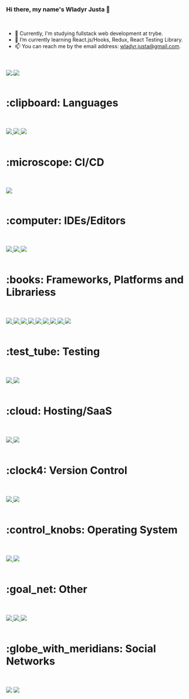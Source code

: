 ### Hi there, my name's Wladyr Justa 👋

<br>

- 🔭 Currently, I'm studying fullstack web development at trybe.
- 🌱 I’m currently learning React.js/Hooks, Redux, React Testing Library.
- 📫 You can reach me by the email address: wladyr.justa@gmail.com.
<br>
<br>
<a href=""> <img align="center" src="https://github-readme-stats.vercel.app/api?username=wladyrjusta&theme=merko"/> </a>
<a href=""> <img align="center" src="https://github-readme-stats-sigma-five.vercel.app/api/top-langs/?username=wladyrjusta&theme=merko&line_height=40&hide=css"/> </a>
<br>
<br>
<h1> :clipboard: Languages </h1>
<br>
<br>
<a href=""> <img src="https://img.shields.io/badge/javascript-%23323330.svg?style=for-the-badge&logo=javascript&logoColor=%23F7DF1E"/> </a>
<a href=""> <img src="https://img.shields.io/badge/html5-%23E34F26.svg?style=for-the-badge&logo=html5&logoColor=white"/> </a>
<a href=""> <img src="https://img.shields.io/badge/css3-%231572B6.svg?style=for-the-badge&logo=css3&logoColor=white"/> </a>
<br>
<br>
<h1> :microscope: CI/CD </h1>
<br>
<br>
<a href=""> <img src="https://img.shields.io/badge/github%20actions-%232671E5.svg?style=for-the-badge&logo=githubactions&logoColor=white"/> </a>
<br>
<br>
<h1> :computer: IDEs/Editors </h1>
<br>
<br>
<a href=""> <img src="https://img.shields.io/badge/Visual%20Studio%20Code-0078d7.svg?style=for-the-badge&logo=visual-studio-code&logoColor=white"/> </a>
<a href=""> <img src="https://img.shields.io/badge/VS%20Code%20Insiders-35b393.svg?style=for-the-badge&logo=visual-studio-code&logoColor=white"/> </a>
<a href=""> <img src="https://img.shields.io/badge/Stackblitz-fff?style=for-the-badge&logo=Stackblitz&logoColor=1389FD"/> </a>
<br>
<br>
<h1> :books: Frameworks, Platforms and Librariess </h1>
<br>
<br>
<a href=""> <img src="https://img.shields.io/badge/vite-%23646CFF.svg?style=for-the-badge&logo=vite&logoColor=white"/> </a>
<a href=""> <img src="https://img.shields.io/badge/react-%2320232a.svg?style=for-the-badge&logo=react&logoColor=%2361DAFB"/> </a>
<a href=""> <img src="https://img.shields.io/badge/React_Router-CA4245?style=for-the-badge&logo=react-router&logoColor=white"/> </a>
<a href=""> <img src="https://img.shields.io/badge/React%20Hook%20Form-%23EC5990.svg?style=for-the-badge&logo=reacthookform&logoColor=white"/> </a>
<a href=""> <img src="https://img.shields.io/badge/NPM-%23CB3837.svg?style=for-the-badge&logo=npm&logoColor=white"/> </a>
<a href=""> <img src="https://img.shields.io/badge/redux-%23593d88.svg?style=for-the-badge&logo=redux&logoColor=white"/> </a>
<a href=""> <img src="https://img.shields.io/badge/Semantic%20UI%20React-%2335BDB2.svg?style=for-the-badge&logo=SemanticUIReact&logoColor=white"/> </a>
<a href=""> <img src="https://img.shields.io/badge/tailwindcss-%2338B2AC.svg?style=for-the-badge&logo=tailwind-css&logoColor=white"/> </a>
<a href=""> <img src="https://img.shields.io/badge/bootstrap-%23563D7C.svg?style=for-the-badge&logo=bootstrap&logoColor=white"/> </a>
<br>
<br>
<h1> :test_tube: Testing </h1> 
<br>
<br>
<a href=""> <img src="https://img.shields.io/badge/-jest-%23C21325?style=for-the-badge&logo=jest&logoColor=white"/> </a>
<a href=""> <img src="https://img.shields.io/badge/-TestingLibrary-%23E33332?style=for-the-badge&logo=testing-library&logoColor=white"/> </a>
<br>
<br>
<h1> :cloud: Hosting/SaaS </h1>
<br>
<br>
<a href=""> <img src="https://img.shields.io/badge/github%20pages-121013?style=for-the-badge&logo=github&logoColor=white"/> </a>
<a href=""> <img src="https://img.shields.io/badge/vercel-%23000000.svg?style=for-the-badge&logo=vercel&logoColor=white"/> </a>
<br>
<br>
<h1> :clock4: Version Control </h1> 
<br>
<br>
<a href=""> <img src="https://img.shields.io/badge/git-%23F05033.svg?style=for-the-badge&logo=git&logoColor=white"/> </a>
<a href=""> <img src="https://img.shields.io/badge/github-%23121011.svg?style=for-the-badge&logo=github&logoColor=white"/> </a>
<br>
<br>
<h1> :control_knobs: Operating System </h1>
<br>
<br>
<a href=""> <img src="https://img.shields.io/badge/Linux-FCC624?style=for-the-badge&logo=linux&logoColor=black"/> </a>
<a href=""> <img src="https://img.shields.io/badge/Ubuntu-E95420?style=for-the-badge&logo=ubuntu&logoColor=white"/> </a>
<br>
<br>
<h1> :goal_net: Other </h1>
<br>
<br>
<a href=""> <img src="https://img.shields.io/badge/docker-%230db7ed.svg?style=for-the-badge&logo=docker&logoColor=white"/> </a>
<a href=""> <img src="https://img.shields.io/badge/ESLint-4B3263?style=for-the-badge&logo=eslint&logoColor=white"/> </a>
<a href=""> <img src="https://img.shields.io/badge/Trello-%23026AA7.svg?style=for-the-badge&logo=Trello&logoColor=white"/> </a>
<br>
<br>
<h1> :globe_with_meridians: Social Networks </h1>
<br>
<br>
<a href="https://www.linkedin.com/in/wladyrjusta/" target="_blank"><img src="https://img.shields.io/badge/-LinkedIn-%230077B5?style=for-the-badge&logo=linkedin&logoColor=white" target="_blank"></a> 
<a href="https://www.instagram.com/nichtdeinfeuer/" target="_blank"><img src="https://img.shields.io/badge/-Instagram-%23E4405F?style=for-the-badge&logo=instagram&logoColor=white" target="_blank"></a>
